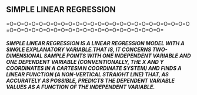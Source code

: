 ## SIMPLE LINEAR REGRESSION

=O=O=O=O=O=O=O=O=O=O=O=O=O=O=O=O=O=O=O=O=O=O=O=O=O=O=O=O=O=O=O=O=O=O=O=O=O=O=O=O=O=O=O=O=O=O=

##### *SIMPLE LINEAR REGRESSION IS A LINEAR REGRESSION MODEL WITH A SINGLE EXPLANATORY VARIABLE.THAT IS, IT CONCERNS TWO-DIMENSIONAL SAMPLE POINTS WITH ONE INDEPENDENT VARIABLE AND ONE DEPENDENT VARIABLE (CONVENTIONALLY, THE X AND Y COORDINATES IN A CARTESIAN COORDINATE SYSTEM) AND FINDS A LINEAR FUNCTION (A NON-VERTICAL STRAIGHT LINE) THAT, AS ACCURATELY AS POSSIBLE, PREDICTS THE DEPENDENT VARIABLE VALUES AS A FUNCTION OF THE INDEPENDENT VARIABLE.* #####
